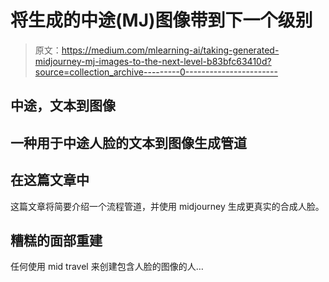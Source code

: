 # 将生成的中途(MJ)图像带到下一个级别

> 原文：<https://medium.com/mlearning-ai/taking-generated-midjourney-mj-images-to-the-next-level-b83bfc63410d?source=collection_archive---------0----------------------->

## 中途，文本到图像

## 一种用于中途人脸的文本到图像生成管道

## 在这篇文章中

这篇文章将简要介绍一个流程管道，并使用 midjourney 生成更真实的合成人脸。

## 糟糕的面部重建

任何使用 mid travel 来创建包含人脸的图像的人…